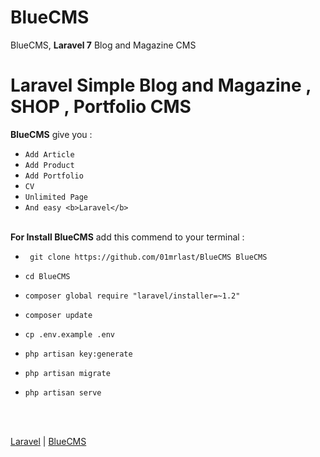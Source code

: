 # BlueCMS
 BlueCMS, <b>Laravel 7</b> Blog and Magazine CMS<br>
 
 <h1><b>Laravel</b> Simple Blog and Magazine , SHOP , Portfolio CMS </h1>
 
 
 
<b>BlueCMS</b> give you :

* `Add Article`
* `Add Product`
* `Add Portfolio` 
* `CV` 
* `Unlimited Page` 
* `And easy <b>Laravel</b>` 
<br>
<b>For Install BlueCMS</b> add this commend to your terminal  :

* ` git clone https://github.com/01mrlast/BlueCMS BlueCMS`

* `cd BlueCMS`

* `composer global require "laravel/installer=~1.2"`

* `composer update`

* `cp .env.example .env`

* `php artisan key:generate`

* `php artisan migrate`

* `php artisan serve`


<br><br>

[Laravel](https://github.com/laravel/laravel)  |
[BlueCMS](https://github.com/01mrlast/BlueCMS)
